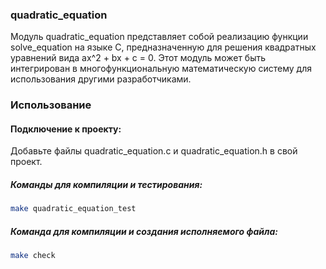 
### quadratic_equation
Модуль quadratic_equation представляет собой реализацию функции solve_equation на языке C, предназначенную для решения квадратных уравнений вида ax^2 + bx + c = 0. Этот модуль может быть интегрирован в многофункциональную математическую систему для использования другими разработчиками.

### Использование
#### Подключение к проекту:

Добавьте файлы quadratic_equation.c и quadratic_equation.h в свой проект.

##### Команды для компиляции и тестирования:
```sh
make quadratic_equation_test
```

##### Команда для компиляции и создания исполняемого файла:
```sh
make check
```
